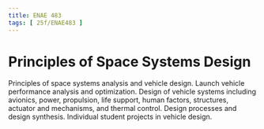 ```yaml
---
title: ENAE 483
tags: [ 25f/ENAE483 ]
---
```


# Principles of Space Systems Design

Principles of space systems analysis and vehicle design. Launch vehicle performance analysis and optimization. Design of vehicle systems including avionics, power, propulsion, life support, human factors, structures, actuator and mechanisms, and thermal control. Design processes and design synthesis. Individual student projects in vehicle design.
